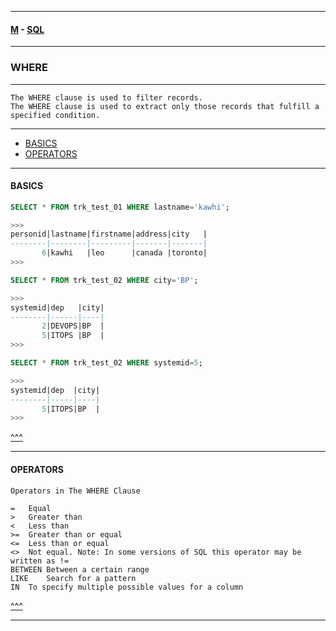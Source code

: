 
---

#### [M](https://github.com/ttltrk/TTT/blob/master/menu.md) - [SQL](https://github.com/ttltrk/TTT/blob/master/SQL/SQL.md)

---

### WHERE

---

```
The WHERE clause is used to filter records.
The WHERE clause is used to extract only those records that fulfill a specified condition.
```

---

* [BASICS](#BASICS)
* [OPERATORS](#OPERATORS)

---

#### BASICS

```sql
SELECT * FROM trk_test_01 WHERE lastname='kawhi';

>>>
personid|lastname|firstname|address|city   |
--------|--------|---------|-------|-------|
       6|kawhi   |leo      |canada |toronto|
>>>
```

```sql
SELECT * FROM trk_test_02 WHERE city='BP';

>>>
systemid|dep   |city|
--------|------|----|
       2|DEVOPS|BP  |
       5|ITOPS |BP  |
>>>
```

```sql
SELECT * FROM trk_test_02 WHERE systemid=5;

>>>
systemid|dep  |city|
--------|-----|----|
       5|ITOPS|BP  |
>>>
```

[^^^](#WHERE)

---

#### OPERATORS

```
Operators in The WHERE Clause

=	Equal
>	Greater than
<	Less than
>=	Greater than or equal
<=	Less than or equal
<>	Not equal. Note: In some versions of SQL this operator may be written as !=
BETWEEN	Between a certain range
LIKE	Search for a pattern
IN	To specify multiple possible values for a column
```

[^^^](#WHERE)

---
